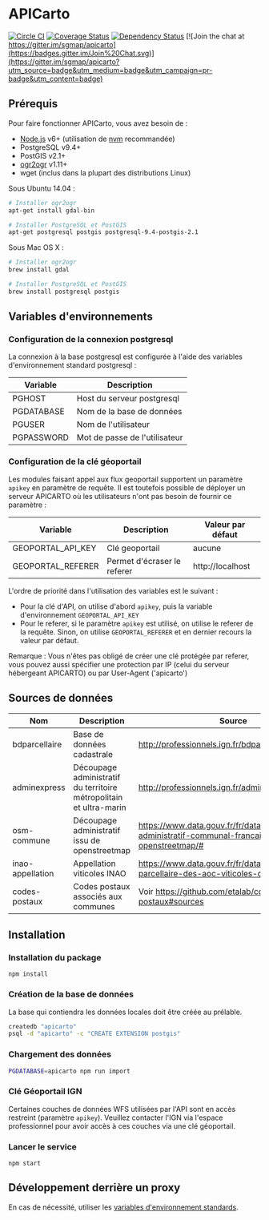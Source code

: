 # APICarto

[![Circle CI](https://circleci.com/gh/sgmap/apicarto/tree/master.svg?style=shield)](https://circleci.com/gh/sgmap/apicarto/tree/master)
[![Coverage Status](https://coveralls.io/repos/sgmap/apicarto/badge.svg?branch=master&service=github)](https://coveralls.io/github/sgmap/apicarto?branch=master)
[![Dependency Status](https://david-dm.org/sgmap/apicarto.svg?style=flat)](https://david-dm.org/sgmap/apicarto)
[![Join the chat at https://gitter.im/sgmap/apicarto](https://badges.gitter.im/Join%20Chat.svg)](https://gitter.im/sgmap/apicarto?utm_source=badge&utm_medium=badge&utm_campaign=pr-badge&utm_content=badge)

## Prérequis

Pour faire fonctionner APICarto, vous avez besoin de :

* [Node.js](https://nodejs.org) v6+ (utilisation de [nvm](https://github.com/creationix/nvm) recommandée)
* PostgreSQL v9.4+
* PostGIS v2.1+
* [ogr2ogr](http://www.gdal.org/ogr2ogr.html) v1.11+
* wget (inclus dans la plupart des distributions Linux)

Sous Ubuntu 14.04 :
```bash
# Installer ogr2ogr
apt-get install gdal-bin

# Installer PostgreSQL et PostGIS
apt-get postgresql postgis postgresql-9.4-postgis-2.1
```

Sous Mac OS X :
```bash
# Installer ogr2ogr
brew install gdal

# Installer PostgreSQL et PostGIS
brew install postgresql postgis
```


## Variables d'environnements

### Configuration de la connexion postgresql

La connexion à la base postgresql est configurée à l'aide des variables d'environnement standard postgresql :

| Variable   | Description                   |
|------------|-------------------------------|
| PGHOST     | Host du serveur postgresql    |
| PGDATABASE | Nom de la base de données     |
| PGUSER     | Nom de l'utilisateur          |
| PGPASSWORD | Mot de passe de l'utilisateur |


### Configuration de la clé géoportail

Les modules faisant appel aux flux geoportail supportent un paramètre `apikey` en paramètre de requête. Il est toutefois possible de déployer un serveur APICARTO où les utilisateurs n'ont pas besoin de fournir ce paramètre :

| Variable              | Description                   | Valeur par défaut        |
|-----------------------|-------------------------------|--------------------------|
| GEOPORTAL_API_KEY     | Clé geoportail                | aucune                   |
| GEOPORTAL_REFERER     | Permet d'écraser le referer   | http://localhost         |

L'ordre de priorité dans l'utilisation des variables est le suivant :

* Pour la clé d'API, on utilise d'abord `apikey`, puis la variable d'environnement `GEOPORTAL_API_KEY`
* Pour le referer, si le paramètre `apikey` est utilisé, on utilise le referer de la requête. Sinon, on utilise `GEOPORTAL_REFERER` et en dernier recours la valeur par défaut.

Remarque : Vous n'êtes pas obligé de créer une clé protégée par referer, vous pouvez aussi spécifier une protection par IP (celui du serveur hébergeant APICARTO) ou par User-Agent ('apicarto')


## Sources de données

| Nom              | Description                                                        | Source                                                                                                 |
|------------------|--------------------------------------------------------------------|--------------------------------------------------------------------------------------------------------|
| bdparcellaire    | Base de données cadastrale                                         | http://professionnels.ign.fr/bdparcellaire                                                             |
| adminexpress     | Découpage administratif du territoire métropolitain et ultra-marin | http://professionnels.ign.fr/adminexpress                                                              |
| osm-commune      | Découpage administratif issu de openstreetmap                      | https://www.data.gouv.fr/fr/datasets/decoupage-administratif-communal-francais-issu-d-openstreetmap/#  |
| inao-appellation | Appellation viticoles INAO                                         | https://www.data.gouv.fr/fr/datasets/delimitation-parcellaire-des-aoc-viticoles-de-linao/#_            |
| codes-postaux    | Codes postaux associés aux communes                                | Voir https://github.com/etalab/codes-postaux#sources                                                   |



## Installation

### Installation du package

```
npm install
```

### Création de la base de données

La base qui contiendra les données locales doit être créée au prélable.

```bash
createdb "apicarto"
psql -d "apicarto" -c "CREATE EXTENSION postgis"
```


### Chargement des données

```bash
PGDATABASE=apicarto npm run import
```

### Clé Géoportail IGN

Certaines couches de données WFS utilisées par l'API sont en accès restreint (paramètre `apikey`). Veuillez contacter l'IGN via l'espace professionnel pour avoir accès à ces couches via une clé géoportail.

### Lancer le service

```
npm start
```

## Développement derrière un proxy

En cas de nécessité, utiliser les [variables d'environnement standards](https://www.npmjs.com/package/request#controlling-proxy-behaviour-using-environment-variables).

